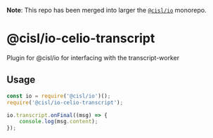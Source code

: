 __Note__: This repo has been merged into larger the [`@cisl/io`](https://github.com/cislrpi/io) monorepo.

# @cisl/io-celio-transcript

Plugin for @cisl/io for interfacing with the transcript-worker

## Usage

```javascript
const io = require('@cisl/io')();
require('@cisl/io-celio-transcript');

io.transcript.onFinal((msg) => {
    console.log(msg.content);
});
```
